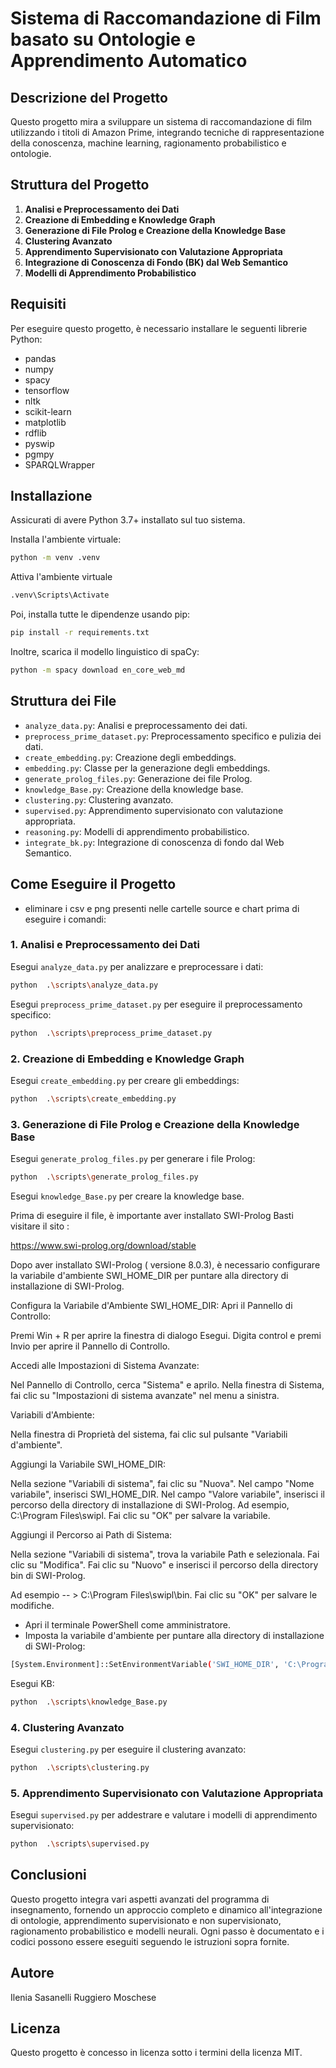 
# Sistema di Raccomandazione di Film basato su Ontologie e Apprendimento Automatico

## Descrizione del Progetto

Questo progetto mira a sviluppare un sistema di raccomandazione di film utilizzando i titoli di Amazon Prime, integrando tecniche di rappresentazione della conoscenza, machine learning, ragionamento probabilistico e ontologie.

## Struttura del Progetto

1. **Analisi e Preprocessamento dei Dati**
2. **Creazione di Embedding e Knowledge Graph**
3. **Generazione di File Prolog e Creazione della Knowledge Base**
4. **Clustering Avanzato**
5. **Apprendimento Supervisionato con Valutazione Appropriata**
6. **Integrazione di Conoscenza di Fondo (BK) dal Web Semantico**
7. **Modelli di Apprendimento Probabilistico**

## Requisiti

Per eseguire questo progetto, è necessario installare le seguenti librerie Python:

- pandas
- numpy
- spacy
- tensorflow
- nltk
- scikit-learn
- matplotlib
- rdflib
- pyswip
- pgmpy
- SPARQLWrapper

## Installazione

Assicurati di avere Python 3.7+ installato sul tuo sistema. 

Installa l'ambiente virtuale:

```bash
python -m venv .venv
```

Attiva l'ambiente virtuale

```bash
.venv\Scripts\Activate
```

Poi, installa tutte le dipendenze usando pip:

```bash
pip install -r requirements.txt
```

Inoltre, scarica il modello linguistico di spaCy:

```bash
python -m spacy download en_core_web_md
```

## Struttura dei File

- `analyze_data.py`: Analisi e preprocessamento dei dati.
- `preprocess_prime_dataset.py`: Preprocessamento specifico e pulizia dei dati.
- `create_embedding.py`: Creazione degli embeddings.
- `embedding.py`: Classe per la generazione degli embeddings.
- `generate_prolog_files.py`: Generazione dei file Prolog.
- `knowledge_Base.py`: Creazione della knowledge base.
- `clustering.py`: Clustering avanzato.
- `supervised.py`: Apprendimento supervisionato con valutazione appropriata.
- `reasoning.py`: Modelli di apprendimento probabilistico.
- `integrate_bk.py`: Integrazione di conoscenza di fondo dal Web Semantico.

## Come Eseguire il Progetto

- eliminare i csv e png presenti nelle cartelle source e chart prima di eseguire i comandi: 

### 1. Analisi e Preprocessamento dei Dati

Esegui `analyze_data.py` per analizzare e preprocessare i dati:

```bash
python  .\scripts\analyze_data.py
```

Esegui `preprocess_prime_dataset.py` per eseguire il preprocessamento specifico:

```bash
python  .\scripts\preprocess_prime_dataset.py
```

### 2. Creazione di Embedding e Knowledge Graph

Esegui `create_embedding.py` per creare gli embeddings:

```bash
python  .\scripts\create_embedding.py
```

### 3. Generazione di File Prolog e Creazione della Knowledge Base

Esegui `generate_prolog_files.py` per generare i file Prolog:

```bash
python  .\scripts\generate_prolog_files.py
```

Esegui `knowledge_Base.py` per creare la knowledge base.

Prima di eseguire il file, è importante aver installato SWI-Prolog
Basti visitare il sito : 

<https://www.swi-prolog.org/download/stable> 

Dopo aver installato SWI-Prolog ( versione 8.0.3), è necessario configurare la variabile d'ambiente SWI_HOME_DIR per puntare alla directory di installazione di SWI-Prolog.

Configura la Variabile d'Ambiente SWI_HOME_DIR:
Apri il Pannello di Controllo:

Premi Win + R per aprire la finestra di dialogo Esegui.
Digita control e premi Invio per aprire il Pannello di Controllo.

Accedi alle Impostazioni di Sistema Avanzate:

Nel Pannello di Controllo, cerca "Sistema" e aprilo.
Nella finestra di Sistema, fai clic su "Impostazioni di sistema avanzate" nel menu a sinistra.

Variabili d'Ambiente:

Nella finestra di Proprietà del sistema, fai clic sul pulsante "Variabili d'ambiente".

Aggiungi la Variabile SWI_HOME_DIR:

Nella sezione "Variabili di sistema", fai clic su "Nuova".
Nel campo "Nome variabile", inserisci SWI_HOME_DIR.
Nel campo "Valore variabile", inserisci il percorso della directory di installazione di SWI-Prolog. Ad esempio, C:\Program Files\swipl.
Fai clic su "OK" per salvare la variabile.

Aggiungi il Percorso ai Path di Sistema:

Nella sezione "Variabili di sistema", trova la variabile Path e selezionala.
Fai clic su "Modifica".
Fai clic su "Nuovo" e inserisci il percorso della directory bin di SWI-Prolog. 

Ad esempio -- > C:\Program Files\swipl\bin.
Fai clic su "OK" per salvare le modifiche.
    
- Apri il terminale PowerShell come amministratore.
- Imposta la variabile d'ambiente per puntare alla directory di installazione di  SWI-Prolog:
  
```bash
[System.Environment]::SetEnvironmentVariable('SWI_HOME_DIR', 'C:\Program Files\swipl', 'Machine')
```

Esegui KB:

```bash
python  .\scripts\knowledge_Base.py
```

### 4. Clustering Avanzato

Esegui `clustering.py` per eseguire il clustering avanzato:

```bash
python  .\scripts\clustering.py
```

### 5. Apprendimento Supervisionato con Valutazione Appropriata

Esegui `supervised.py` per addestrare e valutare i modelli di apprendimento supervisionato:

```bash
python  .\scripts\supervised.py
```

## Conclusioni

Questo progetto integra vari aspetti avanzati del programma di insegnamento, fornendo un approccio completo e dinamico all'integrazione di ontologie, apprendimento supervisionato e non supervisionato, ragionamento probabilistico e modelli neurali. Ogni passo è documentato e i codici possono essere eseguiti seguendo le istruzioni sopra fornite.

## Autore

Ilenia Sasanelli 
Ruggiero Moschese

## Licenza

Questo progetto è concesso in licenza sotto i termini della licenza MIT.
